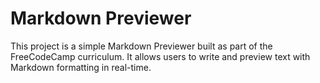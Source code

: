 # Markdown Previewer

This project is a simple Markdown Previewer built as part of the FreeCodeCamp curriculum. It allows users to write and preview text with Markdown formatting in real-time.
